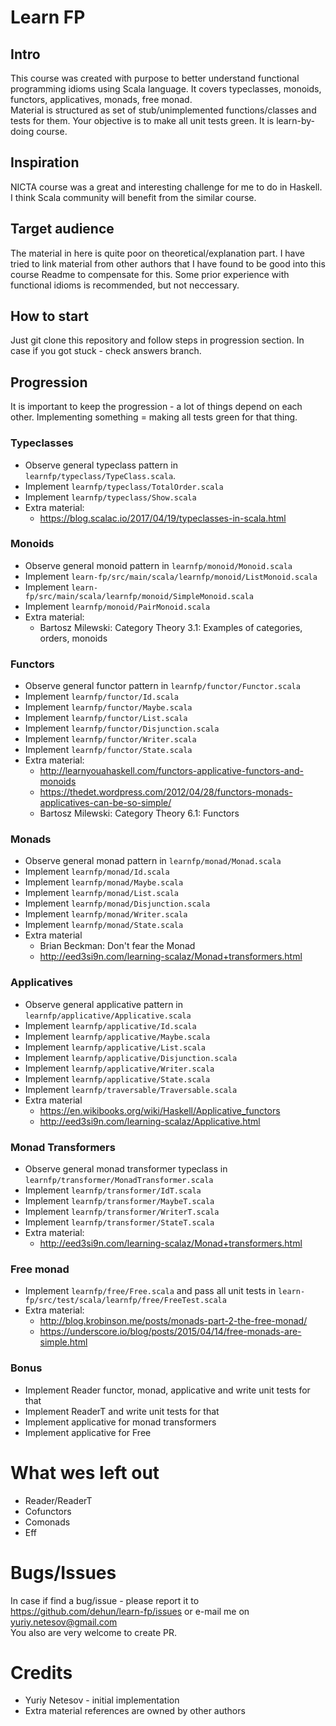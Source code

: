 # Learn FP #
## Intro ##
This course was created with purpose to better understand functional programming idioms using Scala language.
It covers typeclasses, monoids, functors, applicatives, monads, free monad.   
Material is structured as set of stub/unimplemented functions/classes and tests for them.
Your objective is to make all unit tests green. It is learn-by-doing course.

## Inspiration ##
NICTA course was a great and interesting challenge for me to do in Haskell.
I think Scala community will benefit from the similar course.

## Target audience ##
The material in here is quite poor on theoretical/explanation part.
I have tried to link material from other authors that I have found to be good into this course Readme to compensate for this.
Some prior experience with functional idioms is recommended, but not neccessary.

## How to start ##
Just git clone this repository and follow steps in progression section.
In case if you got stuck - check answers branch.

## Progression ##
It is important to keep the progression - a lot of things depend on each other.
Implementing something = making all tests green for that thing.

### Typeclasses ###

- Observe general typeclass pattern in `learnfp/typeclass/TypeClass.scala`.
- Implement `learnfp/typeclass/TotalOrder.scala`
- Implement `learnfp/typeclass/Show.scala`
- Extra material: 
  - https://blog.scalac.io/2017/04/19/typeclasses-in-scala.html

### Monoids ###

- Observe general monoid pattern in `learnfp/monoid/Monoid.scala`
- Implement `learn-fp/src/main/scala/learnfp/monoid/ListMonoid.scala`
- Implement `learn-fp/src/main/scala/learnfp/monoid/SimpleMonoid.scala`
- Implement `learnfp/monoid/PairMonoid.scala`
- Extra material:
  - Bartosz Milewski: Category Theory 3.1: Examples of categories, orders, monoids
  

### Functors ###

- Observe general functor pattern in `learnfp/functor/Functor.scala`
- Implement `learnfp/functor/Id.scala`
- Implement `learnfp/functor/Maybe.scala`
- Implement `learnfp/functor/List.scala`
- Implement `learnfp/functor/Disjunction.scala`
- Implement `learnfp/functor/Writer.scala`
- Implement `learnfp/functor/State.scala`
- Extra material:
  - http://learnyouahaskell.com/functors-applicative-functors-and-monoids
  - https://thedet.wordpress.com/2012/04/28/functors-monads-applicatives-can-be-so-simple/
  - Bartosz Milewski: Category Theory 6.1: Functors 

### Monads ###

- Observe general monad pattern in `learnfp/monad/Monad.scala`
- Implement `learnfp/monad/Id.scala`
- Implement `learnfp/monad/Maybe.scala`
- Implement `learnfp/monad/List.scala`
- Implement `learnfp/monad/Disjunction.scala`
- Implement `learnfp/monad/Writer.scala`
- Implement `learnfp/monad/State.scala`
- Extra material
  - Brian Beckman: Don't fear the Monad
  - http://eed3si9n.com/learning-scalaz/Monad+transformers.html

### Applicatives ###

- Observe general applicative pattern in `learnfp/applicative/Applicative.scala`
- Implement `learnfp/applicative/Id.scala`
- Implement `learnfp/applicative/Maybe.scala`
- Implement `learnfp/applicative/List.scala`
- Implement `learnfp/applicative/Disjunction.scala`
- Implement `learnfp/applicative/Writer.scala`
- Implement `learnfp/applicative/State.scala`
- Implement `learnfp/traversable/Traversable.scala`
- Extra material 
  - https://en.wikibooks.org/wiki/Haskell/Applicative_functors
  - http://eed3si9n.com/learning-scalaz/Applicative.html

### Monad Transformers ###

- Observe general monad transformer typeclass in `learnfp/transformer/MonadTransformer.scala`
- Implement `learnfp/transformer/IdT.scala`
- Implement `learnfp/transformer/MaybeT.scala`
- Implement `learnfp/transformer/WriterT.scala`
- Implement `learnfp/transformer/StateT.scala`
- Extra material: 
  - http://eed3si9n.com/learning-scalaz/Monad+transformers.html

### Free monad ###

- Implement `learnfp/free/Free.scala` and pass all unit tests in `learn-fp/src/test/scala/learnfp/free/FreeTest.scala`
- Extra material:
  - http://blog.krobinson.me/posts/monads-part-2-the-free-monad/
  - https://underscore.io/blog/posts/2015/04/14/free-monads-are-simple.html
  
### Bonus ###

- Implement Reader functor, monad, applicative and write unit tests for that
- Implement ReaderT and write unit tests for that
- Implement applicative for monad transformers
- Implement applicative for Free

# What wes left out #

- Reader/ReaderT
- Cofunctors
- Comonads
- Eff

# Bugs/Issues #
In case if find a bug/issue - please report it to https://github.com/dehun/learn-fp/issues or e-mail me on yuriy.netesov@gmail.com  
You also are very welcome to create PR.
  
# Credits #

- Yuriy Netesov - initial implementation
- Extra material references are owned by other authors